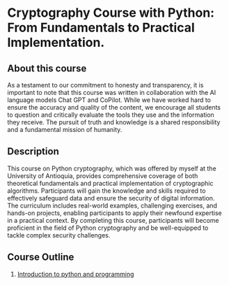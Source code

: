 # Cryptography Course with Python: From Fundamentals to Practical Implementation.

## About this course

As a testament to our commitment to honesty and transparency, it is important to note that this course was written in collaboration with the AI language models Chat GPT and CoPilot. While we have worked hard to ensure the accuracy and quality of the content, we encourage all students to question and critically evaluate the tools they use and the information they receive. The pursuit of truth and knowledge is a shared responsibility and a fundamental mission of humanity.

## Description

This course on Python cryptography, which was offered by myself at the University of Antioquia, provides comprehensive coverage of both theoretical fundamentals and practical implementation of cryptographic algorithms. Participants will gain the knowledge and skills required to effectively safeguard data and ensure the security of digital information. The curriculum includes real-world examples, challenging exercises, and hands-on projects, enabling participants to apply their newfound expertise in a practical context. By completing this course, participants will become proficient in the field of Python cryptography and be well-equipped to tackle complex security challenges.

## Course Outline

1. [Introduction to python and programming](https://github.com/asanchezyali/cryptography-course-with-python/blob/main/Notes/01_introduction_to_python_and_programming.ipynb)
